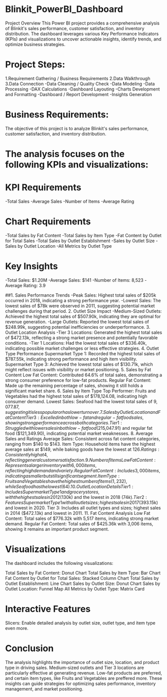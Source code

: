 # Blinkit_PowerBI_Dashboard
Project Overview
This Power BI project provides a comprehensive analysis of Blinkit's sales performance, customer satisfaction, and inventory distribution. The dashboard leverages various Key Performance Indicators (KPIs) and visualizations to uncover actionable insights, identify trends, and optimize business strategies.

# Project Steps:
1.Requirement Gathering / Business Requirements
2.Data Walkthrough
3.Data Connection
-Data Cleaning / Quality Check
-Data Modeling
-Data Processing
-DAX Calculations
-Dashboard Layouting
-Charts Development and Formatting
-Dashboard / Report Development
-Insights Generation

# Business Requirements:
The objective of this project is to analyze Blinkit's sales performance, customer satisfaction, and inventory distribution. 

# The analysis focuses on the following KPIs and visualizations:

# KPI Requirements
-Total Sales
-Average Sales
-Number of Items
-Average Rating

# Chart Requirements
-Total Sales by Fat Content
-Total Sales by Item Type
-Fat Content by Outlet for Total Sales
-Total Sales by Outlet Establishment
-Sales by Outlet Size
-Sales by Outlet Location
-All Metrics by Outlet Type

# Key Insights
-Total Sales: $1.20M
-Average Sales: $141
-Number of Items: 8,523
-Average Rating: 3.9

##1. Sales Performance Trends
-Peak Sales: Highest total sales of $205k occurred in 2018, indicating a strong performance year.
-Lowest Sales: The lowest sales of $78k were observed in 2011, suggesting potential market challenges during that period.
2. Outlet Size Impact
-Medium-Sized Outlets: Achieved the highest total sales of $507.90k, indicating they are optimal for revenue generation.
-Large Outlets: Reported the lowest total sales of $248.99k, suggesting potential inefficiencies or underperformance.
3. Outlet Location Analysis
-Tier 3 Locations: Generated the highest total sales of $472.13k, reflecting a strong market presence and potentially favorable conditions.
-Tier 1 Locations: Had the lowest total sales of $336.40k, indicating possible market challenges or less effective strategies.
4. Outlet Type Performance
Supermarket Type 1: Recorded the highest total sales of $787.55k, indicating strong performance and high item visibility.
Supermarket Type 3: Achieved the lowest total sales of $130.71k, which might reflect issues with visibility or market positioning.
5. Sales by Fat Content
Low Fat Content: Contributed 64.6% of total sales, demonstrating a strong consumer preference for low-fat products.
Regular Fat Content: Made up the remaining percentage of sales, showing it still holds a significant market share.
6. Sales by Item Type
Top Performer: Fruits and Vegetables had the highest total sales of $178,124.08, indicating high consumer demand.
Lowest Sales: Seafood had the lowest total sales of $9,077.87, suggesting it is less popular or has lower turnover.
7. Sales by Outlet Location and Fat Content
Tier 3: Excelled in both low-fat and regular-fat food sales, showing strong performance across both categories.
Tier 1: Struggled with lower sales in both low-fat food ($215,047.91) and regular fat food ($121,349.90), indicating potential market weaknesses.
8. Average Sales and Ratings
Average Sales: Consistent across fat content categories, ranging from $140 to $143.
Item Type: Household items have the highest average sales at $149, while baking goods have the lowest at $126.
Ratings: Consistently high at 4, reflecting general customer satisfaction.
9. Number of Items
Low Fat Content: Represents a larger inventory with 6,000 items, reflecting high demand and variety.
Regular Fat Content: Includes 3,000 items, indicating a smaller but still significant segment.
Item Type: Fruits and Vegetables have the highest number of items (1,232), while Seafood has the lowest (64).
10. Outlet Location Details
Tier 1: Includes Supermarket Type 1 and grocery stores, with the highest sales in 2012 ($130k) and the lowest in 2018 ($74k).
Tier 2: Features Supermarket Type 1 with all outlet sizes; highest sales in 2017 ($393.15k) and lowest in 2020.
Tier 3: Includes all outlet types and sizes; highest sales in 2014 ($472.13k) and lowest in 2011.
11. Fat Content Analysis
Low Fat Content: Total sales of $776.32k with 5,517 items, indicating strong market demand.
Regular Fat Content: Total sales of $425.36k with 3,006 items, showing it remains an important product segment.

# Visualizations
The dashboard includes the following visualizations:

Total Sales by Fat Content: Donut Chart
Total Sales by Item Type: Bar Chart
Fat Content by Outlet for Total Sales: Stacked Column Chart
Total Sales by Outlet Establishment: Line Chart
Sales by Outlet Size: Donut Chart
Sales by Outlet Location: Funnel Map
All Metrics by Outlet Type: Matrix Card

# Interactive Features
Slicers: Enable detailed analysis by outlet size, outlet type, and item type even more.

# Conclusion
The analysis highlights the importance of outlet size, location, and product type in driving sales. Medium-sized outlets and Tier 3 locations are particularly effective at generating revenue. Low-fat products are preferred, and certain item types, like Fruits and Vegetables are preffered more. These insights can guide strategies for optimizing sales performance, inventory management, and market positioning.


